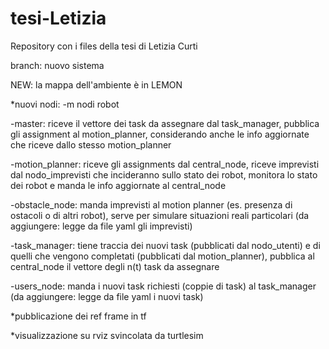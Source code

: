 # tesi-Letizia
Repository con i files della tesi di Letizia Curti

branch: nuovo sistema

NEW: la mappa dell'ambiente è in LEMON


*nuovi nodi:
-m nodi robot

-master: riceve il vettore dei task da assegnare dal task_manager, pubblica gli assignment al motion_planner, considerando anche le info aggiornate che riceve dallo stesso motion_planner

-motion_planner: riceve gli assignments dal central_node, riceve imprevisti dal nodo_imprevisti che incideranno sullo stato dei robot, monitora lo stato dei robot e manda le info aggiornate al central_node

-obstacle_node: manda imprevisti al motion planner (es. presenza di ostacoli o di altri robot), serve per simulare situazioni reali particolari (da aggiungere: legge da file yaml gli imprevisti)

-task_manager: tiene traccia dei nuovi task (pubblicati dal nodo_utenti) e di quelli che vengono completati (pubblicati dal motion_planner), pubblica al central_node il vettore degli n(t) task da assegnare

-users_node: manda i nuovi task richiesti (coppie di task) al task_manager (da aggiungere: legge da file yaml i nuovi task)


*pubblicazione dei ref frame in tf

*visualizzazione su rviz svincolata da turtlesim

